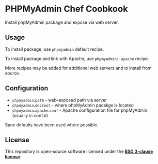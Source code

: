 # PHPMyAdmin Chef Coobkook

Install phpMyAdmin package and expose via web server.

## Usage

To install package, use `phpmyadmin` default recipe.

To install package and link with Apache, use `phpmyadmin::apache` recipe.

More recipes may be added for additional web servers and to install from source.

## Configuration

* `phpmyadmin`.`path` - web-exposed path via server
* `phpmyadmin`.`docroot` - where phpMyAdmin pacakge is located
* `phpmyadmin`.`apache`.`conf` - Apache configuration file for phpMyAdmin (usually in conf.d)

Sane defaults have been used where possible.

## License

This repository is open-source software licensed under the **[BSD 3-clause license](https://github.com/ebollens/chef-osx/blob/master/LICENSE.txt)**.

